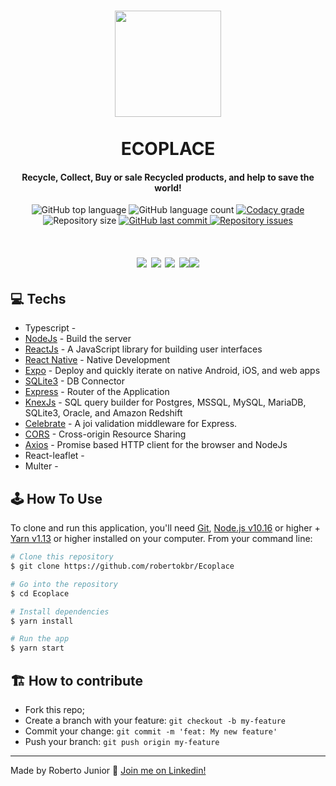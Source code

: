 <h1 align="center">
  <img src="https://github.com/robertokbr/Ecoplace/blob/master/frontend/src/assets/logoAlt.svg" width="170px" /><br>
  <br>
ECOPLACE
</h1>

<h4 align="center">
  Recycle, Collect, Buy or sale Recycled products, and help to save the world! 
</h4>
<p align="center">
<img alt="GitHub top language" src="https://img.shields.io/github/languages/top/robertokbr/Ecoplace.svg">

<img alt="GitHub language count" src="https://img.shields.io/github/languages/count/robertokbr/Ecoplace.svg">

<a href="https://www.codacy.com/app/robertokbr/Ecoplace?utm_source=github.com&amp;utm_medium=referral&amp;utm_content=robertokbr/Ecoplace&amp;utm_campaign=Badge_Grade">
  <img alt="Codacy grade" src="https://img.shields.io/codacy/grade/1b577a07dda843aba09f4bc55d1af8fc.svg">
</a>

<img alt="Repository size" src="https://img.shields.io/github/repo-size/robertokbr/Ecoplace.svg">
<a href="https://github.com/robertokbr/Ecoplace/commits/master">
  <img alt="GitHub last commit" src="https://img.shields.io/github/last-commit/robertokbr/Ecoplace.svg">
</a>

<a href="https://github.com/robertokbr/Ecoplace/issues">
  <img alt="Repository issues" src="https://img.shields.io/github/issues/robertokbr/Ecoplace.svg">
</a>
</p>

<h1 align="center">
  <img src="https://github.com/robertokbr/Ecoplace/blob/master/Github/screencapture-localhost-3000-2020-06-24-09_49_58.png">
   <img src="https://github.com/robertokbr/Ecoplace/blob/master/Github/Captura%20de%20Tela%20(105).png" >
  <img src="https://github.com/robertokbr/Ecoplace/blob/master/Github/Captura%20de%20Tela%20(106).png" >
  <img src="https://github.com/robertokbr/Ecoplace/blob/master/Github/Captura%20de%20Tela%20(107).png" ><img src="https://github.com/robertokbr/Ecoplace/blob/master/Github/Home.png" >
</h1>

## 💻 Techs
- Typescript -
- [NodeJs](https://nodejs.org/en/) - Build the server
- [ReactJs](https://reactjs.org) - A JavaScript library for building user interfaces
- [React Native](https://reactnative.dev) - Native Development
- [Expo](https://expo.io) - Deploy and quickly iterate on native Android, iOS, and web apps
- [SQLite3](https://www.sqlite.org) - DB Connector
- [Express](https://expressjs.com/) - Router of the Application
- [KnexJs](http://knexjs.org) - SQL query builder for Postgres, MSSQL, MySQL, MariaDB, SQLite3, Oracle, and Amazon Redshift
- [Celebrate](https://github.com/arb/celebrate) - A joi validation middleware for Express.
- [CORS](https://www.npmjs.com/package/cors) - Cross-origin Resource Sharing
- [Axios](https://github.com/axios/axios) - Promise based HTTP client for the browser and NodeJs
- React-leaflet - 
- Multer - 


## 🕹 How To Use

To clone and run this application, you'll need [Git](https://git-scm.com), [Node.js v10.16][nodejs] or higher + [Yarn v1.13][yarn] or higher installed on your computer. From your command line:

```bash
# Clone this repository
$ git clone https://github.com/robertokbr/Ecoplace

# Go into the repository
$ cd Ecoplace

# Install dependencies
$ yarn install

# Run the app
$ yarn start
```

## 🏗 How to contribute

- Fork this repo;
- Create a branch with your feature: `git checkout -b my-feature`
- Commit your change: `git commit -m 'feat: My new feature'`
- Push your branch: `git push origin my-feature`

---

Made by Roberto Junior :wave: [Join me on Linkedin!](https://www.linkedin.com/in/robertojrcdc/)

[nodejs]: https://nodejs.org/
[yarn]: https://yarnpkg.com/
[vc]: https://code.visualstudio.com/
[vceditconfig]: https://marketplace.visualstudio.com/items?itemName=EditorConfig.EditorConfig
[vceslint]: https://marketplace.visualstudio.com/items?itemName=dbaeumer.vscode-eslint


